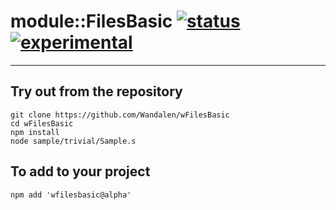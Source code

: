 
# module::FilesBasic  [![status](https://github.com/Wandalen/wFilesBasic/workflows/publish/badge.svg)](https://github.com/Wandalen/wFilesBasic/actions?query=workflow%3Apublish) [![experimental](https://img.shields.io/badge/stability-experimental-orange.svg)](https://github.com/emersion/stability-badges#experimental)

___

## Try out from the repository
```
git clone https://github.com/Wandalen/wFilesBasic
cd wFilesBasic
npm install
node sample/trivial/Sample.s
```

## To add to your project
```
npm add 'wfilesbasic@alpha'
```
